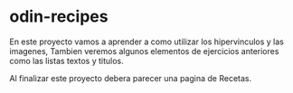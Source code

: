 # odin-recipes
En este proyecto vamos a aprender a como utilizar los hipervinculos y las imagenes, Tambien veremos algunos elementos de ejercicios anteriores como las listas textos y titulos.

Al finalizar este proyecto debera parecer una pagina de Recetas.